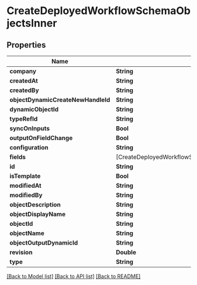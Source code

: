 # CreateDeployedWorkflowSchemaObjectsInner

## Properties
Name | Type | Description | Notes
------------ | ------------- | ------------- | -------------
**company** | **String** |  | 
**createdAt** | **String** |  | 
**createdBy** | **String** |  | 
**objectDynamicCreateNewHandleId** | **String** |  | 
**dynamicObjectId** | **String** |  | 
**typeRefId** | **String** |  | 
**syncOnInputs** | **Bool** |  | 
**outputOnFieldChange** | **Bool** |  | 
**configuration** | **String** |  | 
**fields** | [CreateDeployedWorkflowSchemaObjectsInnerFieldsInner] |  | 
**id** | **String** |  | 
**isTemplate** | **Bool** |  | 
**modifiedAt** | **String** |  | 
**modifiedBy** | **String** |  | 
**objectDescription** | **String** |  | 
**objectDisplayName** | **String** |  | 
**objectId** | **String** |  | 
**objectName** | **String** |  | 
**objectOutputDynamicId** | **String** |  | 
**revision** | **Double** |  | 
**type** | **String** |  | 

[[Back to Model list]](../README.md#documentation-for-models) [[Back to API list]](../README.md#documentation-for-api-endpoints) [[Back to README]](../README.md)


